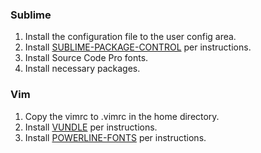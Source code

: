 ### Sublime
1. Install the configuration file to the user config area.
1. Install [SUBLIME-PACKAGE-CONTROL](https://packagecontrol.io/) per instructions.
1. Install Source Code Pro fonts.
1. Install necessary packages.
### Vim
1. Copy the vimrc to .vimrc in the home directory.
1. Install [VUNDLE](https://github.com/VundleVim/Vundle.vim) per instructions.
1. Install [POWERLINE-FONTS](https://github.com/powerline/fonts) per instructions.

